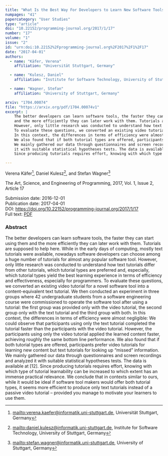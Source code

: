 ```yaml
---
title: "What Is the Best Way For Developers to Learn New Software Tools? An Empirical Comparison Between a Text and a Video Tutorial"
numpages: "41"
papercategory: "User Studies"
type: "article"
doi: "10.22152/programming-journal.org/2017/1/17"
number: "17"
volume: "1"
issue: "2"
id: "urn:doi:10.22152%2Fprogramming-journal.org%2F2017%2F1%2F17"
date: "2017-04-01"
authors: 
  - name: "Käfer, Verena"
    affiliation: "Universität Stuttgart, Germany"

  - name: "Kulesz, Daniel"
    affiliation: "Institute for Software Technology, University of Stuttgart, Germany"

  - name: "Wagner, Stefan"
    affiliation: "University of Stuttgart, Germany"

arxiv: "1704.00074"
file: "https://arxiv.org/pdf/1704.00074v1"
excerpt: |
    The better developers can learn software tools, the faster they can start using them
    and the more efficiently they can later work with them. Tutorials are supposed to help here. While in the early days of computing, mostly text tutorials were available, nowadays software developers can choose among a huge number of tutorials for almost any popular software tool.
    However, only little research was conducted to understand how text tutorials differ from other tutorials, which tutorial types are preferred and, especially, which tutorial types yield the best learning experience in terms of efficiency and effectiveness, especially for programmers.
    To evaluate these questions, we converted an existing video tutorial for a novel software tool into a content-equivalent text tutorial. We then conducted an experiment in three groups where 42 undergraduate students from a software engineering course were commissioned to operate the software tool after using a tutorial: the first group was provided only with the video tutorial, the second group only with the text tutorial and the third group with both.
    In this context, the differences in terms of efficiency were almost negligible: We could observe that participants using only the text tutorial completed the tutorial faster than the participants with the video tutorial. However, the participants using only the video tutorial applied the learned content faster, achieving roughly the same bottom line performance.
    We also found that if both tutorial types are offered, participants prefer video tutorials for learning new content but text tutorials for looking up “missed” information.
    We mainly gathered our data through questionnaires and screen recordings and analyzed
    it with suitable statistical hypotheses tests. The data is available at [12].
    Since producing tutorials requires effort, knowing with which type of tutorial learnability can be increased to which extent has an immense practical relevance. We conclude that in contexts similar to ours, while it would be ideal if software tool makers would offer both tutorial types, it seems more efficient to produce only text tutorials instead of a passive video tutorial – provided you manage to motivate your learners to use them.

---
```

Verena Käfer[^1], Daniel Kulesz[^2], and Stefan Wagner[^3]

The Art, Science, and Engineering of Programming, 2017, Vol. 1, Issue 2, Article 17

Submission date: 2016-12-01  
Publication date: 2017-04-01  
DOI: <https://doi.org/10.22152/programming-journal.org/2017/1/17>  
Full text: [PDF](https://arxiv.org/pdf/1704.00074v1)  


### Abstract

The better developers can learn software tools, the faster they can start using them
and the more efficiently they can later work with them. Tutorials are supposed to help here. While in the early days of computing, mostly text tutorials were available, nowadays software developers can choose among a huge number of tutorials for almost any popular software tool.
However, only little research was conducted to understand how text tutorials differ from other tutorials, which tutorial types are preferred and, especially, which tutorial types yield the best learning experience in terms of efficiency and effectiveness, especially for programmers.
To evaluate these questions, we converted an existing video tutorial for a novel software tool into a content-equivalent text tutorial. We then conducted an experiment in three groups where 42 undergraduate students from a software engineering course were commissioned to operate the software tool after using a tutorial: the first group was provided only with the video tutorial, the second group only with the text tutorial and the third group with both.
In this context, the differences in terms of efficiency were almost negligible: We could observe that participants using only the text tutorial completed the tutorial faster than the participants with the video tutorial. However, the participants using only the video tutorial applied the learned content faster, achieving roughly the same bottom line performance.
We also found that if both tutorial types are offered, participants prefer video tutorials for learning new content but text tutorials for looking up “missed” information.
We mainly gathered our data through questionnaires and screen recordings and analyzed
it with suitable statistical hypotheses tests. The data is available at [12].
Since producing tutorials requires effort, knowing with which type of tutorial learnability can be increased to which extent has an immense practical relevance. We conclude that in contexts similar to ours, while it would be ideal if software tool makers would offer both tutorial types, it seems more efficient to produce only text tutorials instead of a passive video tutorial – provided you manage to motivate your learners to use them.


[^1]: <mailto:verena.kaefer@informatik.uni-stuttgart.de>, Universität Stuttgart, Germany
[^2]: <mailto:daniel.kulesz@informatik.uni-stuttgart.de>, Institute for Software Technology, University of Stuttgart, Germany
[^3]: <mailto:stefan.wagner@informatik.uni-stuttgart.de>, University of Stuttgart, Germany
